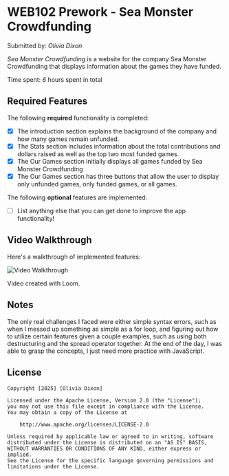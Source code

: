 # WEB102 Prework - Sea Monster Crowdfunding

Submitted by: *Olivia Dixon*

*Sea Monster Crowdfunding* is a website for the company Sea Monster Crowdfunding that displays information about the games they have funded.

Time spent: *6* hours spent in total

## Required Features

The following **required** functionality is completed:

* [x] The introduction section explains the background of the company and how many games remain unfunded.
* [x] The Stats section includes information about the total contributions and dollars raised as well as the top two most funded games.
* [x] The Our Games section initially displays all games funded by Sea Monster Crowdfunding
* [x] The Our Games section has three buttons that allow the user to display only unfunded games, only funded games, or all games.

The following **optional** features are implemented:

* [ ] List anything else that you can get done to improve the app functionality!

## Video Walkthrough

Here's a walkthrough of implemented features:

<img src='https://www.loom.com/share/4a97890ada33407cac0cfba419c8fe26?sid=9db621d0-61ff-4aaf-bf46-f0fed42b7821' title='Video Walkthrough' width='' alt='Video Walkthrough' />

Video created with Loom.  

## Notes

The only real challenges I faced were either simple syntax errors, such as when I messed up something as simple as a for loop, and figuring out how to utilize certain features given a couple examples, such as using both destructuring and the spread operator together. At the end of the day, I was able to grasp the concepts, I just need more practice with JavaScript.

## License

    Copyright [2025] [Olivia Dixon]

    Licensed under the Apache License, Version 2.0 (the "License");
    you may not use this file except in compliance with the License.
    You may obtain a copy of the License at

        http://www.apache.org/licenses/LICENSE-2.0

    Unless required by applicable law or agreed to in writing, software
    distributed under the License is distributed on an "AS IS" BASIS,
    WITHOUT WARRANTIES OR CONDITIONS OF ANY KIND, either express or implied.
    See the License for the specific language governing permissions and
    limitations under the License.

